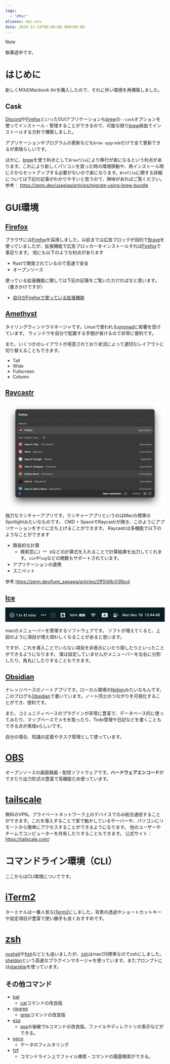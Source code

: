 ```yaml
---
tags:
  - "#Mac"
aliases: mac-env
date: 2024-11-18T00:00:00.000+09:00
---
```

> [!NOTE]
> 執筆途中です。
# はじめに
新しくM3のMacbook Airを購入したので、それに伴い環境を再構築しました。
## Cask
[DIscord](../DB/Software/Software_DATA/DIscord.md)や[Firefox](../DB/Software/Software_DATA/Firefox.md)といったGUIアプリケーションも[brew](../DB/Software/Software_DATA/brew.md)の`--cask`オプションを使ってインストール・管理することができるので、可能な限り[brew](../DB/Software/Software_DATA/brew.md)経由でインストールする方針で構築しました。

アプリケーションやプログラムの更新なども`brew upgrade`だけで全て更新できるが素晴らしいです。

ほかに、[brew](../DB/Software/Software_DATA/brew.md)を使う利点として`Brewfile`により移行が楽になるという利点があります。これにより新しくパソコンを買った時の環境移動や、再インストール時に０からセットアップする必要がないので楽になります。`Brefile`に関する詳細については下記の記事がわかりやすいと思うので、興味があればご覧ください。  
参考： https://zenn.dev/usagiga/articles/migrate-using-brew-bundle

# GUI環境
## [Firefox](../DB/Software/Software_DATA/Firefox.md)
ブラウザには[Firefox](../DB/Software/Software_DATA/Firefox.md)を採用しました。以前までは広告ブロックが目的で[Brave](../DB/Software/Software_DATA/Brave.md)を使っていましたが、拡張機能で広告ブロッカーをインストールすれば[Firefox](../DB/Software/Software_DATA/Firefox.md)で事足ります。
他にも以下のような利点があります

- Rustで開発されているので高速で安全
- オープンソース

使っている拡張機能に関しては下記の記事をご覧いただければなと思います。（書きかけですが）
- [自分がFirefoxで使っている拡張機能](自分がFirefoxで使っている拡張機能.md)
## [Amethyst](../DB/Software/Software_DATA/Amethyst.md)
タイリングウィンドウマネージャです。Linuxで使われる[xmonad](../DB/Software/Software_DATA/xmonad.md)に影響を受けています。
ウィンドウを自分で配置する手間が省けるので非常に便利です。 

また、いくつかのレイアウトが用意されており状況によって適切なレイアウトに切り替えることもできます。
- Tall
- Wide
- Fullscreen
- Column

## [Raycastr](../DB/Software/Software_DATA/Raycastr.md)
![](../attachments/Pasted%20image%2020241118115212.png)
強力なランチャーアプリです。ランチャーアプリというのはMacの標準のSpotlightみたいなものです。
CMD + SpaceでRaycastrが開き、このようにアプリケーションをすぐに立ち上げることができます。
Raycastrは多機能で以下のようなことができます
- 簡易的な計算
	- 検索窓に`2 ** 8`などの計算式を入れることで計算結果を出力してくれます。`sin`や`log`などの関数もサポートされています。
- アプリケーションの連携
- スニペット

参考 https://zenn.dev/fumi_sagawa/articles/2ff5fd9c03fbcd

## [Ice](../DB/Software/Software_DATA/Ice.md)
![](../attachments/Pasted%20image%2020241118124621.png)

macのメニューバーを管理するソフトウェアです。
ソフトが増えてくると、上図のように項目が増え煩わしくなることがあると思います。

ですが、これを導入ことでいらない項目を非表示にいたり隠したりといったことができるようになります。
僕は設定していませんがメニューバーを左右に分割したり、角丸にしたりすることもできます。

## [Obsidian](../DB/Software/Software_DATA/Obsidian.md)
ナレッジベースのノートアプリです。ローカル環境の[Notion](../DB/Software/Software_DATA/Notion.md)みたいなもんです。
このブログも[Obsidian](../DB/Software/Software_DATA/Obsidian.md)で書いています。ノート同士のつながりを可視化することができ、便利です。

また、コミュニティベースのプラグインが非常に豊富で、データベース的に使ってみたり、マップベースでメモを取ったり、Todo管理や日記などを書くこともできる点が素晴sらしいです。

自分の場合、知識の定着やタスク管理として使っています。

# [OBS](../DB/Software/Software_DATA/OBS.md)
オープンソースの画面録画・配信ソフトウェアです。**ハードウェアエンコード**ができたり出力形式の豊富で高機能ため使っています。

# [tailscale](../DB/Software/Software_DATA/tailscale.md)
 無料のVPN。プライベートネットワーク上のデバイスでのみ総合通信することができます。これを導入することで家で動かしているサーバーや、パソコンにリモートから簡単にアクセスすることができるようになります。
 他のユーザーやチームでコンピューターを共有したりすることもできます。
 公式サイト： https://tailscale.com/
# コマンドライン環境（CLI）
ここからはCLI環境についてです。
# [iTerm2](../DB/Software/Software_DATA/iTerm2.md)
ターミナルは一番人気な[iTerm2](../DB/Software/Software_DATA/iTerm2.md)にしました。背景の透過やショートカットキーや設定項目が豊富で使い勝手も良くおすすめです。
# [zsh](../DB/Software/Software_DATA/zsh.md)
[nushell](../DB/Software/Software_DATA/nushell.md)や[fish](../DB/Software/Software_DATA/fish.md)などとも迷いましたが、[zsh](../DB/Software/Software_DATA/zsh.md)はmacOS標準なのでzshにしました。
[sheldon](../DB/Software/Software_DATA/sheldon.md)という高速なプラグインマネージャを使っています。またプロンプトには[starship](../DB/Software/Software_DATA/starship.md)を使っています。
## その他コマンド
- [bat](../DB/Software/Software_DATA/bat.md)
	- [cat](../DB/Software/Software_DATA/cat.md)コマンドの改良版
- [ripgrep](../DB/Software/Software_DATA/ripgrep.md)
	- [grep](../DB/Software/Software_DATA/grep.md)コマンドの改良版
- [eza](../DB/Software/Software_DATA/eza.md)
	- [exa](../DB/Software/Software_DATA/exa.md)の後継でlsコマンドの改良版。ファイルやディレクトリの表示などができる。
- [peco](../DB/Software/Software_DATA/peco.md)
	- データのフィルタリング
- [fzf](../DB/Software/Software_DATA/fzf.md)
	- コマンドライン上でファイル検索・コマンドの履歴検索ができる。